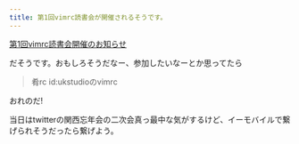 ```yaml
---
title: 第1回vimrc読書会が開催されるそうです。
---
```

<a href="http://vim.g.hatena.ne.jp/ka-nacht/20081218/1229529163">第1回vimrc読書会開催のお知らせ</a>

だそうです。おもしろそうだなー、参加したいなーとか思ってたら

<blockquote>
肴rc
    id:ukstudioのvimrc
</blockquote>

おれのだ!

当日はtwitterの関西忘年会の二次会真っ最中な気がするけど、イーモバイルで繋げられそうだったら繋げよう。
